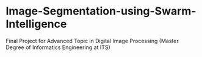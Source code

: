 # Image-Segmentation-using-Swarm-Intelligence
Final Project for Advanced Topic in Digital Image Processing (Master Degree of Informatics Engineering at ITS)
